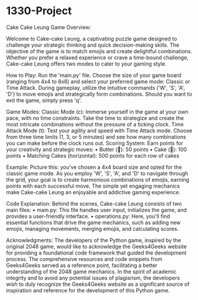 # 1330-Project
Cake Cake Leung Game
Overview:

Welcome to Cake-cake Leung, a captivating puzzle game designed to challenge your strategic thinking and quick decision-making skills. The objective of the game is to match emojis and create delightful combinations. Whether you prefer a relaxed experience or crave a time-bound challenge, Cake-cake Leung offers two modes to cater to your gaming style.

How to Play:
Run the 'main.py' file. Choose the size of your game board (ranging from 4x4 to 8x8) and select your preferred game mode: Classic or Time Attack. During gameplay, utilize the intuitive commands ('W', 'S', 'A', 'D') to move emojis and strategically form combinations. Should you want to exit the game, simply press 'q'.

Game Modes:
Classic Mode (c): Immerse yourself in the game at your own pace, with no time constraints. Take the time to strategize and create the most intricate combinations without the pressure of a ticking clock.
Time Attack Mode (t): Test your agility and speed with Time Attack mode. Choose from three time limits (1, 3, or 5 minutes) and see how many combinations you can make before the clock runs out.
Scoring System:
Earn points for your creativity and strategic moves:
•	Butter (🧈): 50 points
•	Cake (🎂): 100 points
•	Matching Cakes (horizontal): 500 points for each row of cakes

Example:
Picture this: you've chosen a 4x4 board size and opted for the classic game mode. As you employ 'W', 'S', 'A', and 'D' to navigate through the grid, your goal is to create harmonious combinations of emojis, earning points with each successful move. The simple yet engaging mechanics make Cake-cake Leung an enjoyable and addictive gaming experience.

Code Explanation:
Behind the scenes, Cake-cake Leung consists of two main files:
•	main.py: This file handles user input, initializes the game, and provides a user-friendly interface.
•	operations.py: Here, you'll find essential functions that drive the game mechanics, such as adding new emojis, managing movements, merging emojis, and calculating scores.

Acknowledgments:
The developers of the Python game, inspired by the original 2048 game, would like to acknowledge the Geeks4Geeks website for providing a foundational code framework that guided the development process. The comprehensive resources and code snippets from Geeks4Geeks served as a reference point, facilitating a better understanding of the 2048 game mechanics.
In the spirit of academic integrity and to avoid any potential issues of plagiarism, the developers wish to duly recognize the Geeks4Geeks website as a significant source of inspiration and reference for the development of this Python game.


